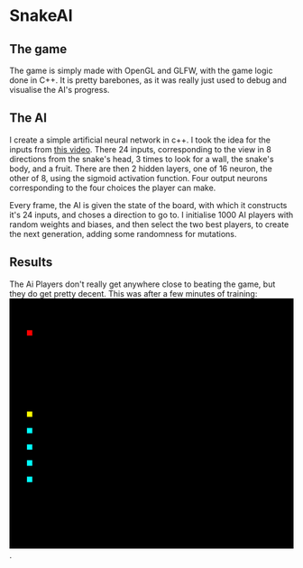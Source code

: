 # SnakeAI

## The game

The game is simply made with OpenGL and GLFW, with the game logic done in C++. It is pretty barebones, as it was really just used to debug and visualise the AI's progress.

## The AI

I create a simple artificial neural network in c++. I took the idea for the inputs from [this video](https://www.youtube.com/watch?v=3bhP7zulFfY). There 24 inputs, corresponding to the view in 8 directions from the snake's head, 3 times to look for a wall, the snake's body, and a fruit. There are then 2 hidden layers, one of 16 neuron, the other of 8, using the sigmoid activation function. Four output neurons corresponding to the four choices the player can make. 

Every frame, the AI is given the state of the board, with which it constructs it's 24 inputs, and choses a direction to go to. I initialise 1000 AI players with random weights and biases, and then select the two best players, to create the next generation, adding some randomness for mutations.

## Results

The Ai Players don't really get anywhere close to beating the game, but they do get pretty decent. This was after a few minutes of training:
![AI Player Gameplay](./Ressources/AIPlayer_Gameplay.gif).
